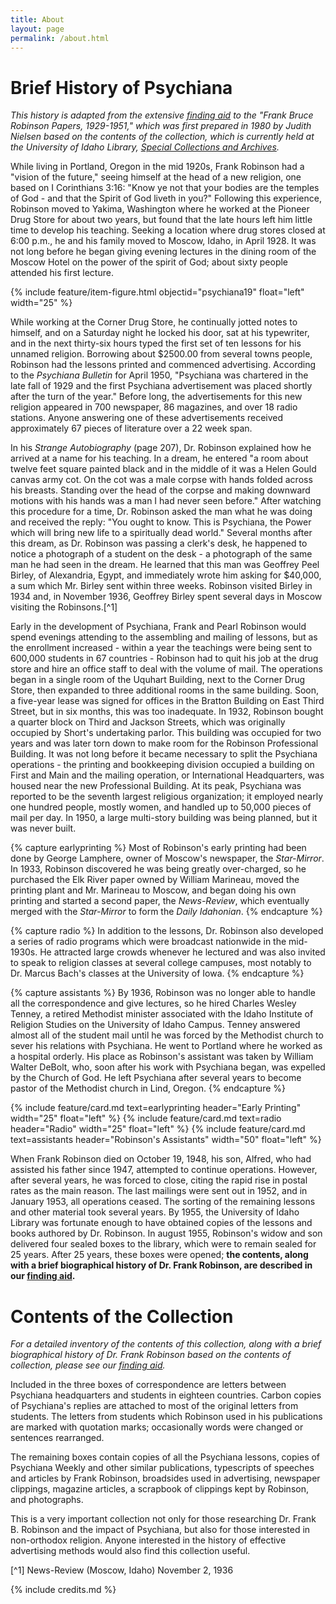 ```yaml
---
title: About
layout: page
permalink: /about.html
---
```

# Brief History of Psychiana
*This history is adapted from the extensive [finding aid](http://archiveswest.orbiscascade.org/ark:/80444/xv97133/op=fstyle.aspx?t=k&q=) to the "Frank Bruce Robinson Papers, 1929-1951," which was first prepared in 1980 by Judith Nielsen based on the contents of the collection, which is currently held at the University of Idaho Library, [Special Collections and Archives](https://www.lib.uidaho.edu/special-collections/).*


While living in Portland, Oregon in the mid 1920s, Frank Robinson had a "vision of the future," seeing himself at the head of a new religion, one based on I Corinthians 3:16: "Know ye not that your bodies are the temples of God - and that the Spirit of God liveth in you?"
Following this experience, Robinson moved to Yakima, Washington where he worked at the Pioneer Drug Store for about two years, but found that the late hours left him little time to develop his teaching. 
Seeking a location where drug stores closed at 6:00 p.m., he and his family moved to Moscow, Idaho, in April 1928. 
It was not long before he began giving evening lectures in the dining room of the Moscow Hotel on the power of the spirit of God; about sixty people attended his first lecture.

{% include feature/item-figure.html objectid="psychiana19" float="left" width="25" %}

While working at the Corner Drug Store, he continually jotted notes to himself, and on a Saturday night he locked his door, sat at his typewriter, and in the next thirty-six hours typed the first set of ten lessons for his unnamed religion. 
Borrowing about $2500.00 from several towns people, Robinson had the lessons printed and commenced advertising. According to the *Psychiana Bulletin* for April 1950, "Psychiana was chartered in the late fall of 1929 and the first Psychiana advertisement was placed shortly after the turn of the year." 
Before long, the advertisements for this new religion appeared in 700 newspaper, 86 magazines, and over 18 radio stations. 
Anyone answering one of these advertisements received approximately 67 pieces of literature over a 22 week span. 

In his *Strange Autobiography* (page 207), Dr. Robinson explained how he arrived at a name for his teaching. In a dream, he entered "a room about twelve feet square painted black and in the middle of it was a Helen Gould canvas army cot. On the cot was a male corpse with hands folded across his breasts. Standing over the head of the corpse and making downward motions with his hands was a man I had never seen before."
After watching this procedure for a time, Dr. Robinson asked the man what he was doing and received the reply: "You ought to know. This is Psychiana, the Power which will bring new life to a spiritually dead world." 
Several months after this dream, as Dr. Robinson was passing a clerk's desk, he happened to notice a photograph of a student on the desk - a photograph of the same man he had seen in the dream.
He learned that this man was Geoffrey Peel Birley, of Alexandria, Egypt, and immediately wrote him asking for $40,000, a sum which Mr. Birley sent within three weeks.
Robinson visited Birley in 1934 and, in November 1936, Geoffrey Birley spent several days in Moscow visiting the Robinsons.[^1]

Early in the development of Psychiana, Frank and Pearl Robinson would spend evenings attending to the assembling and mailing of lessons, but as the enrollment increased - within a year the teachings were being sent to 600,000 students in 67 countries - Robinson had to quit his job at the drug store and hire an office staff to deal with the volume of mail. 
The operations began in a single room of the Uquhart Building, next to the Corner Drug Store, then expanded to three additional rooms in the same building. 
Soon, a five-year lease was signed for offices in the Bratton Building on East Third Street, but in six months, this was too inadequate. In 1932, Robinson bought a quarter block on Third and Jackson Streets, which was originally occupied by Short's undertaking parlor. 
This building was occupied for two years and was later torn down to make room for the Robinson Professional Building.
It was not long before it became necessary to split the Psychiana operations - the printing and bookkeeping division occupied a building on First and Main and the mailing operation, or International Headquarters, was housed near the new Professional Building.
At its peak, Psychiana was reported to be the seventh largest religious organization; it employed nearly one hundred people, mostly women, and handled up to 50,000 pieces of mail per day. 
In 1950, a large multi-story building was being planned, but it was never built.

{% capture earlyprinting %}
Most of Robinson's early printing had been done by George Lamphere, owner of Moscow's newspaper, the *Star-Mirror*. In 1933, Robinson discovered he was being greatly over-charged, so he purchased the Elk River paper owned by William Marineau, moved the printing plant and Mr. Marineau to Moscow, and began doing his own printing and started a second paper, the *News-Review*, which eventually merged with the *Star-Mirror* to form the *Daily Idahonian*.
{% endcapture %}

{% capture radio %}
In addition to the lessons, Dr. Robinson also developed a series of radio programs which were broadcast nationwide in the mid-1930s. He attracted large crowds whenever he lectured and was also invited to speak to religion classes at several college campuses, most notably to Dr. Marcus Bach's classes at the University of Iowa.
{% endcapture %}

{% capture assistants %}
By 1936, Robinson was no longer able to handle all the correspondence and give lectures, so he hired Charles Wesley Tenney, a retired Methodist minister associated with the Idaho Institute of Religion Studies on the University of Idaho Campus. Tenney answered almost all of the student mail until he was forced by the Methodist church to sever his relations with Psychiana. He went to Portland where he worked as a hospital orderly. His place as Robinson's assistant was taken by William Walter DeBolt, who, soon after his work with Psychiana began, was expelled by the Church of God. He left Psychiana after several years to become pastor of the Methodist church in Lind, Oregon.
{% endcapture %}

{% include feature/card.md text=earlyprinting header="Early Printing" width="25" float="left" %}
{% include feature/card.md text=radio header="Radio" width="25" float="left" %}
{% include feature/card.md text=assistants header="Robinson's Assistants" width="50" float="left" %}
<div class="clearfix"></div>

When Frank Robinson died on October 19, 1948, his son, Alfred, who had assisted his father since 1947, attempted to continue operations. However, after several years, he was forced to close, citing the rapid rise in postal rates as the main reason. The last mailings were sent out in 1952, and in January 1953, all operations ceased. The sorting of the remaining lessons and other material took several years. By 1955, the University of Idaho Library was fortunate enough to have obtained copies of the lessons and books authored by Dr. Robinson. In august 1955, Robinson's widow and son delivered four sealed boxes to the library, which were to remain sealed for 25 years. After 25 years, these boxes were opened; **the contents, along with a brief biographical history of Dr. Frank Robinson, are described in our [finding aid](http://archiveswest.orbiscascade.org/ark:/80444/xv97133/op=fstyle.aspx?t=k&q=).**

# Contents of the Collection
*For a detailed inventory of the contents of this collection, along with a brief biographical history of Dr. Frank Robinson based on the contents of collection, please see our [finding aid](http://archiveswest.orbiscascade.org/ark:/80444/xv97133/op=fstyle.aspx?t=k&q=).*

Included in the three boxes of correspondence are letters between Psychiana headquarters and students in eighteen countries. Carbon copies of Psychiana's replies are attached to most of the original letters from students. The letters from students which Robinson used in his publications are marked with quotation marks; occasionally words were changed or sentences rearranged.

The remaining boxes contain copies of all the Psychiana lessons, copies of Psychiana Weekly and other similar publications, typescripts of speeches and articles by Frank Robinson, broadsides used in advertising, newspaper clippings, magazine articles, a scrapbook of clippings kept by Robinson, and photographs.

This is a very important collection not only for those researching Dr. Frank B. Robinson and the impact of Psychiana, but also for those interested in non-orthodox religion. Anyone interested in the history of effective advertising methods would also find this collection useful.

[^1] News-Review (Moscow, Idaho) November 2, 1936

{% include credits.md %}
